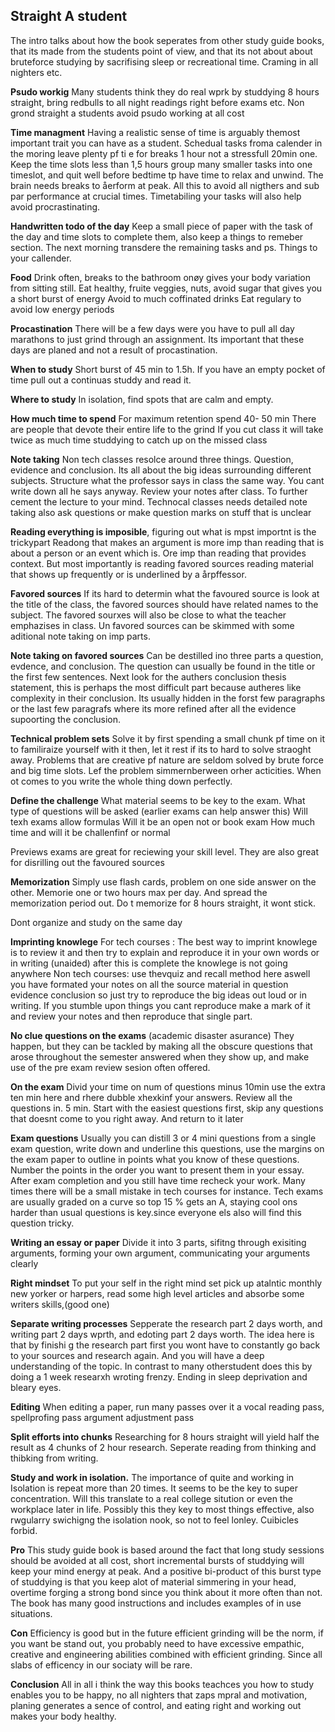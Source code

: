 ## Straight A student

The intro talks about how the book seperates from other study guide books, that its made from the students point of view, and that its not about about bruteforce studying by sacrifising sleep or recreational time. Craming in all nighters etc.

**Psudo workig**
Many students think they do real wprk by studdying 8 hours straight, bring redbulls to all night readings right before exams etc. Non grond straight a students avoid psudo working at all cost

**Time managment**
Having a realistic sense of time is arguably themost important trait you can have as a student. Schedual tasks froma calender in the moring leave plenty pf ti e for breaks 1 hour not a stressfull 20min one. Keep the time slots less than 1,5 hours group many smaller tasks into one timeslot, and quit well before bedtime tp have time to relax and unwind. The brain needs breaks to åerform at peak. All this to avoid all nigthers and sub par performance at crucial times. Timetabiling your tasks will also help avoid procrastinating.

**Handwritten todo of the day**
Keep a small piece of paper with the task of the day and time slots to complete them, also keep a things to remeber section. The next morning transdere the remaining tasks and ps. Things to your callender.

**Food**
Drink often, breaks to the bathroom onøy gives your body variation from sitting still.
Eat healthy, fruite veggies, nuts, avoid sugar that gives you a short burst of energy
Avoid to much coffinated drinks
Eat regulary to avoid low energy periods

**Procastination**
There will be a few days were you have to pull all day marathons to just grind through an assignment. Its important that these days are planed and not a result of procastination.

**When to study**
Short burst of 45 min  to 1.5h. If you have an empty pocket of time pull out a continuas studdy and read it.

**Where to study**
In isolation, find spots that are calm and empty.

**How much time to spend**
For maximum retention spend 40- 50 min
There are people that devote their entire life to the grind
If you cut class it will take twice as much time studdying to catch up on the missed class

**Note taking**
Non tech classes resolce around three things. Question, evidence and conclusion. Its all about the big ideas surrounding different subjects.
Structure what the professor says in class the same way. You cant write down all he says anyway. Review your notes after class. To further cement the lecture to your mind.
Technocal classes needs detailed note taking also ask questions or make question marks on stuff that is unclear

**Reading everything is imposible**, figuring out what is mpst importnt is the trickypart
Readong that makes an argument is more imp than reading that is about a person or an event which is. Ore imp than reading that provides context.
But most importantly is reading favored sources reading material that shows up frequently or is underlined by a årpffessor.

**Favored sources**
If its hard to determin what the favoured source is look at the title of the class, the favored sources should have related names to the subject. The favored sourxes will also be close to what the teacher emphazises in class. Un favored sources can be skimmed with some aditional note taking on imp parts.

**Note taking on favored sources**
Can be destilled ino three parts a question, evdence, and conclusion. The question can usually be found in the title or the first few sentences. Next look for the authers conclusion thesis statement, this is perhaps the most difficult part because autheres like complexity in their conclusion. Its usually hidden in the forst few paragraphs or the last few paragrafs where its more refined after all the evidence supoorting the conclusion.

**Technical problem sets**
Solve it by first spending a small chunk pf time on it to familiraize yourself with it then, let it rest if its to hard to solve straoght away. Problems that are creative pf nature are seldom solved by brute force and big time slots. Lef the problem simmernberween orher acticities. When ot comes to you write the whole thing down perfectly. 

**Define the challenge**
What material seems to be key to the exam.
What type of questions will be asked (earlier exams can help answer this)
Will texh exams allow formulas
Will it be an open not or book exam
How much time and will it be challenfinf or normal

Previews exams are great for reciewing your skill level. They are also great for disrilling out the favoured sources

**Memorization**
Simply use flash cards, problem on one side answer on the other. Memorie one or two hours max per day. And spread the memorization period out. Do t memorize for  8 hours straight, it wont stick.

Dont organize and study on the same day

**Imprinting knowlege**
For tech courses : The best way to imprint knowlege is to review it and then try to explain and reproduce it in your own words or in writing (unaided) after this is complete the knowlege is not going anywhere
Non tech courses: use thevquiz and recall method here aswell you have formated your notes on all the source material in question evidence conclusion so just try to reproduce the big ideas out loud or in writing. If you stumble upon things you cant reproduce make a mark of it and review your notes and then reproduce that single part. 

**No clue questions on the exams** (academic disaster asurance)
They happen, but they can be tackled by making all the obscure questions that arose throughout the semester answered when they show up, and make use of the pre exam review sesion often offered. 


**On the exam**
Divid your time on num of questions minus 10min use the extra ten min here and rhere dubble xhexkinf your answers. Review all the questions in. 5 min. Start with the easiest questions first, skip any questions that doesnt come to you right away. And return to it later

**Exam questions**
Usually you can distill 3 or 4 mini questions from a single exam question, write down and underline this questions, use the margins on the exam paper to outline in points what you know of these questions. Number the points in the order you want to present them in your essay. After exam completion and you still have time recheck your work. Many times there will be a small mistake in tech courses for instance. Tech exams are usually graded on a curve so top 15 % gets an A, staying cool ons harder than usual questions is key.since everyone els also will find this question tricky.

**Writing an essay or paper**
Divide it into 3 parts, sifitng through exisiting arguments, forming your own argument, communicating your arguments clearly

**Right mindset**
To put your self in the right mind set pick up atalntic monthly new yorker or harpers, read some high level articles and absorbe some writers skills,(good one)

**Separate writing processes**
Sepperate the research part 2 days worth, and writing part 2 days wprth, and edoting part 2 days worth. The idea here is that by finishi g the research part first you wont have to constantly go back to your sources and research again. And you will have a deep understanding of the topic. In contrast to many otherstudent does this by doing a 1 week researxh wroting frenzy. Ending in sleep deprivation and bleary eyes.

**Editing**
When editing a paper, run many passes over it a vocal reading pass, spellprofing pass argument adjustment pass

**Split efforts into chunks**
Researching for 8 hours straight will yield half the result as 4 chunks of 2 hour research. Seperate reading from thinking and thibking from writing.

**Study and work in isolation.**
The importance of quite and working in Isolation is repeat more than 20 times.
It seems to be the key to super concentration. Will this translate to a real college sitution or even the workplace later in life. Possibly this they key to most things effective, also rwgularry swichigng the isolation nook, so not to feel lonley. Cuibicles forbid.

**Pro**
This study guide book is based around the fact that long study sessions should be avoided at all cost, short incremental bursts of studdying will keep your mind energy at peak. And a positive bi-product of this burst type of studdying is that you keep alot of material simmering in your head, overtime forging a strong bond since you think about it more often than not. The book has many good instructions and includes examples of in use situations.

**Con**
Efficiency is good but in the future efficient grinding will be the norm, if you want be stand out, you probably need to have excessive empathic, creative and engineering abilities combined with efficient grinding. Since all slabs of efficency  in our sociaty will be rare.

**Conclusion**
All in all i think the way this books teachces you how to study enables you to be happy, no all nighters that zaps mpral and motivation, planing generates a sence of control, and eating right and working out makes your body healthy.
